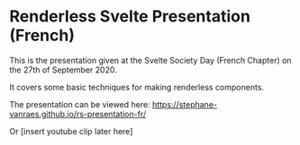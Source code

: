 # Renderless Svelte Presentation (French)

This is the presentation given at the Svelte Society Day (French Chapter) on the 27th of September 2020.

It covers some basic techniques for making renderless components.

The presentation can be viewed here: https://stephane-vanraes.github.io/rs-presentation-fr/

Or [insert youtube clip later here]
